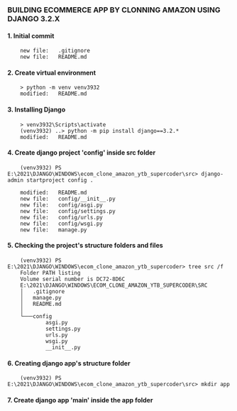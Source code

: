 ### BUILDING ECOMMERCE APP BY CLONNING AMAZON USING DJANGO 3.2.X

#### 1. Initial commit

        new file:   .gitignore
        new file:   README.md

#### 2. Create virtual environment

	    > python -m venv venv3932
	    modified:   README.md

#### 3. Installing Django

	    > venv3932\Scripts\activate
	    (venv3932) ..> python -m pip install django==3.2.*
	    modified:   README.md

#### 4. Create django project 'config' inside src folder

	    (venv3932) PS E:\2021\DJANGO\WINDOWS\ecom_clone_amazon_ytb_supercoder\src> django-admin startproject config .

        modified:   README.md
        new file:   config/__init__.py
        new file:   config/asgi.py
        new file:   config/settings.py
        new file:   config/urls.py
        new file:   config/wsgi.py
        new file:   manage.py

#### 5. Checking the project's structure folders and files

        (venv3932) PS E:\2021\DJANGO\WINDOWS\ecom_clone_amazon_ytb_supercoder> tree src /f
		Folder PATH listing
		Volume serial number is DC72-8D6C
		E:\2021\DJANGO\WINDOWS\ECOM_CLONE_AMAZON_YTB_SUPERCODER\SRC
		│   .gitignore
		│   manage.py
		│   README.md
		│
		└───config
		        asgi.py
		        settings.py
		        urls.py
		        wsgi.py
		        __init__.py

#### 6. Creating django app's structure folder

        (venv3932) PS E:\2021\DJANGO\WINDOWS\ecom_clone_amazon_ytb_supercoder\src> mkdir app

#### 7. Create django app 'main' inside the app folder






























































































































































































































